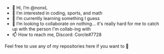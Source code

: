 - 👋 Hi, I’m @nonxL
- 👀 I’m interested in coding, sports, and math
- 🌱 I’m currently learning something I guess
- 💞️ I’m looking to collaborate on nothing... it's really hard for me to catch up with the person I'm collab-ing with
- 📫 How to reach me, Discord: Corcle#7728

Feel free to use any of my repositories here if you want to 🥰

<!---
nonxL/nonxL is a ✨ special ✨ repository because its `README.md` (this file) appears on your GitHub profile.
You can click the Preview link to take a look at your changes.
--->
